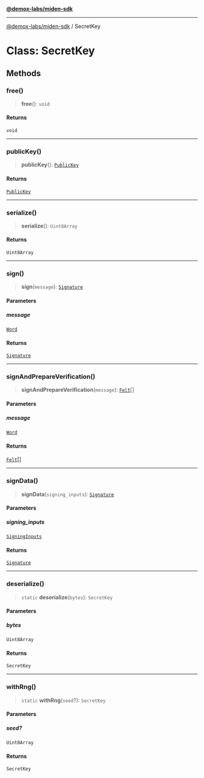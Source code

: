 [**@demox-labs/miden-sdk**](../README.md)

***

[@demox-labs/miden-sdk](../README.md) / SecretKey

# Class: SecretKey

## Methods

### free()

> **free**(): `void`

#### Returns

`void`

***

### publicKey()

> **publicKey**(): [`PublicKey`](PublicKey.md)

#### Returns

[`PublicKey`](PublicKey.md)

***

### serialize()

> **serialize**(): `Uint8Array`

#### Returns

`Uint8Array`

***

### sign()

> **sign**(`message`): [`Signature`](Signature.md)

#### Parameters

##### message

[`Word`](Word.md)

#### Returns

[`Signature`](Signature.md)

***

### signAndPrepareVerification()

> **signAndPrepareVerification**(`message`): [`Felt`](Felt.md)[]

#### Parameters

##### message

[`Word`](Word.md)

#### Returns

[`Felt`](Felt.md)[]

***

### signData()

> **signData**(`signing_inputs`): [`Signature`](Signature.md)

#### Parameters

##### signing\_inputs

[`SigningInputs`](SigningInputs.md)

#### Returns

[`Signature`](Signature.md)

***

### deserialize()

> `static` **deserialize**(`bytes`): `SecretKey`

#### Parameters

##### bytes

`Uint8Array`

#### Returns

`SecretKey`

***

### withRng()

> `static` **withRng**(`seed`?): `SecretKey`

#### Parameters

##### seed?

`Uint8Array`

#### Returns

`SecretKey`
